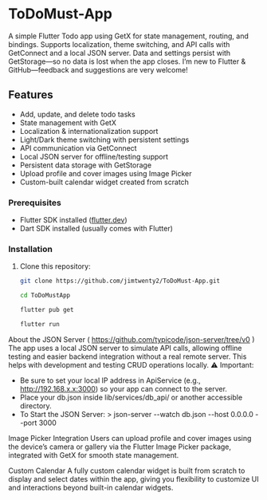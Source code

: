 # ToDoMust-App

A simple Flutter Todo app using GetX for state management, routing, and bindings. Supports localization, theme switching, and API calls with GetConnect and a local JSON server. Data and settings persist with GetStorage—so no data is lost when the app closes. I’m new to Flutter & GitHub—feedback and suggestions are very welcome!

## Features

- Add, update, and delete todo tasks
- State management with GetX
- Localization & internationalization support
- Light/Dark theme switching with persistent settings
- API communication via GetConnect
- Local JSON server for offline/testing support
- Persistent data storage with GetStorage
- Upload profile and cover images using Image Picker
- Custom-built calendar widget created from scratch

### Prerequisites

- Flutter SDK installed ([flutter.dev](https://flutter.dev))
- Dart SDK installed (usually comes with Flutter)

### Installation

1. Clone this repository:

   ```bash
   git clone https://github.com/jimtwenty2/ToDoMust-App.git

   cd ToDoMustApp

   flutter pub get

   flutter run
   ```

About the JSON Server ( https://github.com/typicode/json-server/tree/v0 )
The app uses a local JSON server to simulate API calls, allowing offline testing and easier backend integration without a real remote server. This helps with development and testing CRUD operations locally.
⚠️ Important:

- Be sure to set your local IP address in ApiService (e.g., http://192.168.x.x:3000) so your app can connect to the server.
- Place your db.json inside lib/services/db_api/ or another accessible directory.
- To Start the JSON Server: > json-server --watch db.json --host 0.0.0.0 --port 3000

Image Picker Integration
Users can upload profile and cover images using the device’s camera or gallery via the Flutter Image Picker package, integrated with GetX for smooth state management.

Custom Calendar
A fully custom calendar widget is built from scratch to display and select dates within the app, giving you flexibility to customize UI and interactions beyond built-in calendar widgets.
